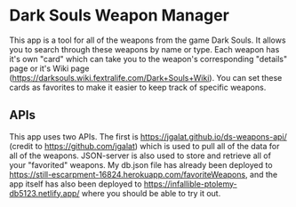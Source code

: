 # Dark Souls Weapon Manager

This app is a tool for all of the weapons from the game Dark Souls.
It allows you to search through these weapons by name or type.
Each weapon has it's own "card" which can take you to the weapon's
corresponding "details" page or it's Wiki page (<https://darksouls.wiki.fextralife.com/Dark+Souls+Wiki>).
You can set these cards as favorites to make it easier to keep track of specific weapons.

## APIs

This app uses two APIs. The first is <https://jgalat.github.io/ds-weapons-api/> (credit to <https://github.com/jgalat>)
which is used to pull all of the data for all of the weapons.
JSON-server is also used to store and retrieve all of your "favorited" weapons.
My db.json file has already been deployed to <https://still-escarpment-16824.herokuapp.com/favoriteWeapons>,
and the app itself has also been deployed to <https://infallible-ptolemy-db5123.netlify.app/> where you
should be able to try it out.
